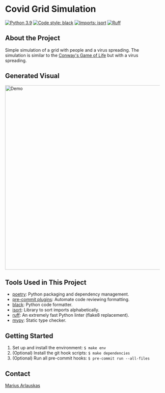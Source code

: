 # Covid Grid Simulation

[![Python 3.9](https://img.shields.io/badge/Python-3.9-3776AB)](https://www.python.org/downloads/)
[![Code style: black](https://img.shields.io/badge/code%20style-black-000000.svg)](https://github.com/psf/black)
[![Imports: isort](https://img.shields.io/badge/%20imports-isort-%231674b1?style=flat&labelColor=ef8336)](https://pycqa.github.io/isort/)
[![Ruff](https://img.shields.io/endpoint?url=https://raw.githubusercontent.com/astral-sh/ruff/main/assets/badge/v2.json)](https://github.com/astral-sh/ruff)

## About the Project

Simple simulation of a grid with people and a virus spreading. The simulation is similar to the [Conway's Game of Life](https://en.wikipedia.org/wiki/Conway%27s_Game_of_Life) but with a virus spreading.


## Generated Visual
<img src="output/output.gif" alt="Demo" width="600"/>


## Tools Used in This Project

* [poetry](https://github.com/python-poetry/poetry): Python packaging and dependency management.
* [pre-commit plugins](https://pre-commit.com/): Automate code reviewing formatting.
* [black](https://pypi.org/project/black/): Python code formatter.
* [isort](https://pypi.org/project/isort/): Library to sort imports alphabetically.
* [ruff](https://github.com/astral-sh/ruff): An extremely fast Python linter (flake8 replacement).
* [mypy](https://mypy.readthedocs.io/en/stable/): Static type checker.

## Getting Started

1. Set up and install the environment: `$ make env`
2. (Optional) Install the git hook scripts: `$ make dependencies`
3. (Optional) Run all pre-commit hooks: `$ pre-commit run --all-files`


## Contact

[Marius Arlauskas](marius.arlauskas01.dev@gmail.com)
